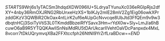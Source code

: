 $START$S9Wrj6s1yTACSm3hdqdXDW096lU+5LdryaTYunuXc036eRGIpRjs2dfXY+4nby36RmOXJRNG2RbUnxeHzXS+1bIKJy2mlE28mV2Zg1Eig06owkXPrzddGKzV3QWBiR2OkOax4ntLirK2uf6eAUpGcNvvcqe8UbJtd3FfQEm9v9w3dbqtnHCj3SoiTyVtiS3L0TKmddBbzeiRfYSavx3Hm+rYdX0w+Sly+LmJ/a6hBcuwO6aB9R5YTQQKAwIlSnNsiMdRU5tDArUkcarIlVehtOaVDcPanpxdx4MxL8vcorr7tDkUQrymvqXBa2FFXtccfph26NtNI9YrZrfLraBDcw==$END$
